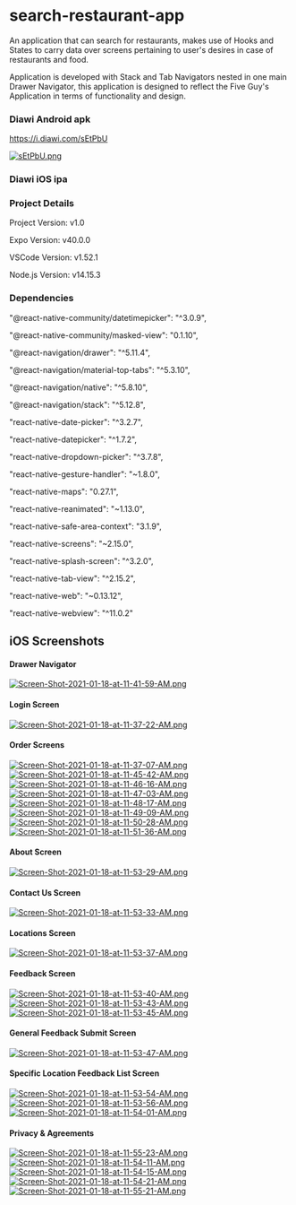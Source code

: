 # search-restaurant-app
An application that can search for restaurants, makes use of Hooks and States to carry data over screens pertaining to user's desires in case of restaurants and food.

Application is developed with Stack and Tab Navigators nested in one main Drawer Navigator, this application is designed to reflect the Five Guy's Application in terms of functionality and design.

### Diawi Android apk

https://i.diawi.com/sEtPbU

[![sEtPbU.png](https://i.postimg.cc/Cx7G4CNV/sEtPbU.png)](https://postimg.cc/3ky08vVL)

### Diawi iOS ipa


### Project Details
Project Version: v1.0

Expo Version: v40.0.0

VSCode Version: v1.52.1

Node.js Version: v14.15.3

### Dependencies
"@react-native-community/datetimepicker": "^3.0.9",

"@react-native-community/masked-view": "0.1.10",

"@react-navigation/drawer": "^5.11.4",

"@react-navigation/material-top-tabs": "^5.3.10",

"@react-navigation/native": "^5.8.10",

"@react-navigation/stack": "^5.12.8",

"react-native-date-picker": "^3.2.7",

"react-native-datepicker": "^1.7.2",

"react-native-dropdown-picker": "^3.7.8",

"react-native-gesture-handler": "~1.8.0",

"react-native-maps": "0.27.1",

"react-native-reanimated": "~1.13.0",

"react-native-safe-area-context": "3.1.9",

"react-native-screens": "~2.15.0",

"react-native-splash-screen": "^3.2.0",

"react-native-tab-view": "^2.15.2",

"react-native-web": "~0.13.12",

"react-native-webview": "^11.0.2"

## iOS Screenshots

#### Drawer Navigator
[![Screen-Shot-2021-01-18-at-11-41-59-AM.png](https://i.postimg.cc/J046hBym/Screen-Shot-2021-01-18-at-11-41-59-AM.png)](https://postimg.cc/Fd8gWzgn)

#### Login Screen
[![Screen-Shot-2021-01-18-at-11-37-22-AM.png](https://i.postimg.cc/TwkjCNwM/Screen-Shot-2021-01-18-at-11-37-22-AM.png)](https://postimg.cc/7G2TLV0m)

#### Order Screens
[![Screen-Shot-2021-01-18-at-11-37-07-AM.png](https://i.postimg.cc/02znHvDt/Screen-Shot-2021-01-18-at-11-37-07-AM.png)](https://postimg.cc/kBdWBkj8)
[![Screen-Shot-2021-01-18-at-11-45-42-AM.png](https://i.postimg.cc/bvy2W04z/Screen-Shot-2021-01-18-at-11-45-42-AM.png)](https://postimg.cc/yDGdSRV5)
[![Screen-Shot-2021-01-18-at-11-46-16-AM.png](https://i.postimg.cc/bwHCfhN1/Screen-Shot-2021-01-18-at-11-46-16-AM.png)](https://postimg.cc/w1McDnNB)
[![Screen-Shot-2021-01-18-at-11-47-03-AM.png](https://i.postimg.cc/65VLyhJX/Screen-Shot-2021-01-18-at-11-47-03-AM.png)](https://postimg.cc/D8ZbNLwj)
[![Screen-Shot-2021-01-18-at-11-48-17-AM.png](https://i.postimg.cc/Y06gLtP3/Screen-Shot-2021-01-18-at-11-48-17-AM.png)](https://postimg.cc/PvqNBnTp)
[![Screen-Shot-2021-01-18-at-11-49-09-AM.png](https://i.postimg.cc/DZs4R27T/Screen-Shot-2021-01-18-at-11-49-09-AM.png)](https://postimg.cc/N9s0HvyJ)
[![Screen-Shot-2021-01-18-at-11-50-28-AM.png](https://i.postimg.cc/K8kG00GX/Screen-Shot-2021-01-18-at-11-50-28-AM.png)](https://postimg.cc/qNrHRX6Q)
[![Screen-Shot-2021-01-18-at-11-51-36-AM.png](https://i.postimg.cc/cCkWmnP4/Screen-Shot-2021-01-18-at-11-51-36-AM.png)](https://postimg.cc/FkSwF792)

#### About Screen
[![Screen-Shot-2021-01-18-at-11-53-29-AM.png](https://i.postimg.cc/1RGJqSw2/Screen-Shot-2021-01-18-at-11-53-29-AM.png)](https://postimg.cc/0rNpTLt0)

#### Contact Us Screen
[![Screen-Shot-2021-01-18-at-11-53-33-AM.png](https://i.postimg.cc/fyzXdGhQ/Screen-Shot-2021-01-18-at-11-53-33-AM.png)](https://postimg.cc/ZBQCtDRw)

#### Locations Screen
[![Screen-Shot-2021-01-18-at-11-53-37-AM.png](https://i.postimg.cc/Pr2G1YYg/Screen-Shot-2021-01-18-at-11-53-37-AM.png)](https://postimg.cc/bsDFhG6g)

#### Feedback Screen
[![Screen-Shot-2021-01-18-at-11-53-40-AM.png](https://i.postimg.cc/KzXCmNhM/Screen-Shot-2021-01-18-at-11-53-40-AM.png)](https://postimg.cc/2qw0wn6k)
[![Screen-Shot-2021-01-18-at-11-53-43-AM.png](https://i.postimg.cc/Prf9fJ92/Screen-Shot-2021-01-18-at-11-53-43-AM.png)](https://postimg.cc/jC9ZZxs7)
[![Screen-Shot-2021-01-18-at-11-53-45-AM.png](https://i.postimg.cc/25n27Ng1/Screen-Shot-2021-01-18-at-11-53-45-AM.png)](https://postimg.cc/3yJX3V8h)

#### General Feedback Submit Screen
[![Screen-Shot-2021-01-18-at-11-53-47-AM.png](https://i.postimg.cc/QxVmnTRG/Screen-Shot-2021-01-18-at-11-53-47-AM.png)](https://postimg.cc/9r5yDrmJ)

#### Specific Location Feedback List Screen
[![Screen-Shot-2021-01-18-at-11-53-54-AM.png](https://i.postimg.cc/pLbjY5vB/Screen-Shot-2021-01-18-at-11-53-54-AM.png)](https://postimg.cc/xc5q9Cck)
[![Screen-Shot-2021-01-18-at-11-53-56-AM.png](https://i.postimg.cc/W1w7dwZZ/Screen-Shot-2021-01-18-at-11-53-56-AM.png)](https://postimg.cc/bZdnMb3Y)
[![Screen-Shot-2021-01-18-at-11-54-01-AM.png](https://i.postimg.cc/Nj6d1w35/Screen-Shot-2021-01-18-at-11-54-01-AM.png)](https://postimg.cc/9DfPhsFh)

#### Privacy & Agreements
[![Screen-Shot-2021-01-18-at-11-55-23-AM.png](https://i.postimg.cc/Yq1Pxggr/Screen-Shot-2021-01-18-at-11-55-23-AM.png)](https://postimg.cc/0byZkzcF)
[![Screen-Shot-2021-01-18-at-11-54-11-AM.png](https://i.postimg.cc/7YMBz48b/Screen-Shot-2021-01-18-at-11-54-11-AM.png)](https://postimg.cc/hfvbFHGq)
[![Screen-Shot-2021-01-18-at-11-54-15-AM.png](https://i.postimg.cc/43MwGNt2/Screen-Shot-2021-01-18-at-11-54-15-AM.png)](https://postimg.cc/rd15CTf5)
[![Screen-Shot-2021-01-18-at-11-54-21-AM.png](https://i.postimg.cc/50L5M5fj/Screen-Shot-2021-01-18-at-11-54-21-AM.png)](https://postimg.cc/JD7HNkDW)
[![Screen-Shot-2021-01-18-at-11-55-21-AM.png](https://i.postimg.cc/yYvmB8Ch/Screen-Shot-2021-01-18-at-11-55-21-AM.png)](https://postimg.cc/3d04F7RW)
